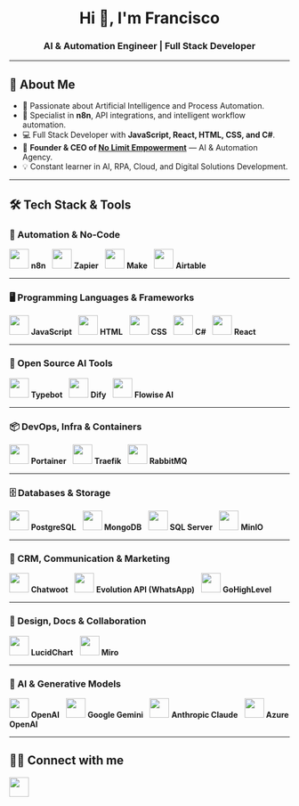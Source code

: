 <h1 align="center">Hi 👋, I'm Francisco</h1>
<h3 align="center">AI & Automation Engineer | Full Stack Developer</h3>

---

## 🚀 About Me
- 🤖 Passionate about Artificial Intelligence and Process Automation.  
- 🔗 Specialist in **n8n**, API integrations, and intelligent workflow automation.  
- 💻 Full Stack Developer with **JavaScript, React, HTML, CSS, and C#**.  
- 🚀 **Founder & CEO of [No Limit Empowerment](#)** — AI & Automation Agency.  
- 💡 Constant learner in AI, RPA, Cloud, and Digital Solutions Development.  

---

## 🛠️ Tech Stack & Tools

### 🔗 Automation & No-Code
<img src="https://i.postimg.cc/dVBLfSKV/n8n-color.png" width="35"/> <b>n8n</b> &nbsp;
<img src="https://i.postimg.cc/WpgpKfGc/Zapier-Symbol.png" width="35"/> <b>Zapier</b> &nbsp;
<img src="https://i.postimg.cc/CL0MVH7B/make-color.png" width="35"/> <b>Make</b> &nbsp;
<img src="https://seeklogo.com/images/A/airtable-logo-216B9AF035-seeklogo.com.png" width="35"/> <b>Airtable</b>

---

### 🖥️ Programming Languages & Frameworks
<img src="https://cdn.jsdelivr.net/gh/devicons/devicon/icons/javascript/javascript-original.svg" width="35"/> <b>JavaScript</b> &nbsp;
<img src="https://cdn.jsdelivr.net/gh/devicons/devicon/icons/html5/html5-original.svg" width="35"/> <b>HTML</b> &nbsp;
<img src="https://cdn.jsdelivr.net/gh/devicons/devicon/icons/css3/css3-original.svg" width="35"/> <b>CSS</b> &nbsp;
<img src="https://cdn.jsdelivr.net/gh/devicons/devicon/icons/csharp/csharp-original.svg" width="35"/> <b>C#</b> &nbsp;
<img src="https://cdn.jsdelivr.net/gh/devicons/devicon/icons/react/react-original.svg" width="35"/> <b>React</b>

---

### 🔧 Open Source AI Tools
<img src="https://miro.medium.com/v2/resize:fit:1400/0*fp3QKdgKAOJLwDmD.png" width="35"/> <b>Typebot</b> &nbsp;
<img src="https://cdn.zeabur.com/dify-icon.png" width="35"/> <b>Dify</b> &nbsp;
<img src="https://i.postimg.cc/66gRVS9s/1688158464819.jpg" width="35"/> <b>Flowise AI</b>

---

### 📦 DevOps, Infra & Containers
<img src="https://i.postimg.cc/G298GPVh/png-transparent-portainer-hd-logo-thumbnail.png" width="35"/> <b>Portainer</b> &nbsp;
<img src="https://i.postimg.cc/d18PFLJX/images.png" width="35"/> <b>Traefik</b> &nbsp;
<img src="https://cdn.jsdelivr.net/gh/devicons/devicon/icons/rabbitmq/rabbitmq-original.svg" width="35"/> <b>RabbitMQ</b>

---

### 🗄️ Databases & Storage
<img src="https://cdn.jsdelivr.net/gh/devicons/devicon/icons/postgresql/postgresql-original.svg" width="35"/> <b>PostgreSQL</b> &nbsp;
<img src="https://cdn.jsdelivr.net/gh/devicons/devicon/icons/mongodb/mongodb-original.svg" width="35"/> <b>MongoDB</b> &nbsp;
<img src="https://cdn.jsdelivr.net/gh/devicons/devicon/icons/microsoftsqlserver/microsoftsqlserver-plain.svg" width="35"/> <b>SQL Server</b> &nbsp;
<img src="https://i.postimg.cc/hGBH5cqH/MINIO-Bird.png" width="35"/> <b>MinIO</b>

---

### 💬 CRM, Communication & Marketing
<img src="https://i.postimg.cc/fRh9p9tB/62bc2548d721c4316d3ef0e5-menu-image.png" width="35"/> <b>Chatwoot</b> &nbsp;
<img src="https://i.postimg.cc/7ZM2kZSD/evolution-logo.png" width="35"/> <b>Evolution API (WhatsApp)</b> &nbsp;
<img src="https://i.postimg.cc/wx4YTChm/unnamed.jpg" width="35"/> <b>GoHighLevel</b>

---

### 🧠 Design, Docs & Collaboration
<img src="https://i.postimg.cc/TYbbt9wK/apps-7736.png" width="35"/> <b>LucidChart</b> &nbsp;
<img src="https://i.postimg.cc/tJKxX1rR/17d4a23-miro-logo-color-square.png" width="35"/> <b>Miro</b>

---

### 🤖 AI & Generative Models
<img src="https://i.postimg.cc/RZDW7p56/Chat-GPT-Logo-PNG-File.png" width="35"/> <b>OpenAI</b> &nbsp;
<img src="https://i.postimg.cc/XJhZ8G6K/gemini-icon-logo-png-seeklogo-611605.png" width="35"/> <b>Google Gemini</b> &nbsp;
<img src="https://i.postimg.cc/5jW6hh06/claude-ai-icon-65aa.png" width="35"/> <b>Anthropic Claude</b> &nbsp;
<img src="https://i.postimg.cc/yN1SYCTR/azureai-color.png" width="35"/> <b>Azure OpenAI</b>

---

## 👨‍💻 Connect with me
<a href="https://linkedin.com/in/tuusuario" target="_blank">
  <img src="https://cdn.jsdelivr.net/gh/devicons/devicon/icons/linkedin/linkedin-original.svg" width="35"/>
</a>
